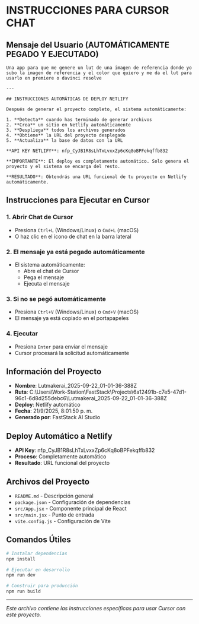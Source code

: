 # INSTRUCCIONES PARA CURSOR CHAT

## Mensaje del Usuario (AUTOMÁTICAMENTE PEGADO Y EJECUTADO)
```
Una app para que me genere un lut de una imagen de referencia donde yo subo la imagen de referencia y el color que quiero y me da el lut para usarlo en premiere o davinci resolve

---

## INSTRUCCIONES AUTOMÁTICAS DE DEPLOY NETLIFY

Después de generar el proyecto completo, el sistema automáticamente:

1. **Detecta** cuando has terminado de generar archivos
2. **Crea** un sitio en Netlify automáticamente
3. **Despliega** todos los archivos generados
4. **Obtiene** la URL del proyecto desplegado
5. **Actualiza** la base de datos con la URL

**API KEY NETLIFY**: nfp_CyJB1R8sLhTxLvxxZp6cKq8oBPFekqffb832

**IMPORTANTE**: El deploy es completamente automático. Solo genera el proyecto y el sistema se encarga del resto.

**RESULTADO**: Obtendrás una URL funcional de tu proyecto en Netlify automáticamente.
```

## Instrucciones para Ejecutar en Cursor

### 1. Abrir Chat de Cursor
- Presiona `Ctrl+L` (Windows/Linux) o `Cmd+L` (macOS)
- O haz clic en el ícono de chat en la barra lateral

### 2. El mensaje ya está pegado automáticamente
- El sistema automáticamente:
  - Abre el chat de Cursor
  - Pega el mensaje
  - Ejecuta el mensaje

### 3. Si no se pegó automáticamente
- Presiona `Ctrl+V` (Windows/Linux) o `Cmd+V` (macOS)
- El mensaje ya está copiado en el portapapeles

### 4. Ejecutar
- Presiona `Enter` para enviar el mensaje
- Cursor procesará la solicitud automáticamente

## Información del Proyecto
- **Nombre**: Lutmakerai_2025-09-22_01-01-36-388Z
- **Ruta**: C:\Users\Work-Station\FastStack\Projects\6a12491b-c7e5-47d1-96c1-6d8d255debc6\Lutmakerai_2025-09-22_01-01-36-388Z
- **Deploy**: Netlify automático
- **Fecha**: 21/9/2025, 8:01:50 p. m.
- **Generado por**: FastStack AI Studio

## Deploy Automático a Netlify
- **API Key**: nfp_CyJB1R8sLhTxLvxxZp6cKq8oBPFekqffb832
- **Proceso**: Completamente automático
- **Resultado**: URL funcional del proyecto

## Archivos del Proyecto
- `README.md` - Descripción general
- `package.json` - Configuración de dependencias
- `src/App.jsx` - Componente principal de React
- `src/main.jsx` - Punto de entrada
- `vite.config.js` - Configuración de Vite

## Comandos Útiles
```bash
# Instalar dependencias
npm install

# Ejecutar en desarrollo
npm run dev

# Construir para producción
npm run build
```

---
*Este archivo contiene las instrucciones específicas para usar Cursor con este proyecto.*

